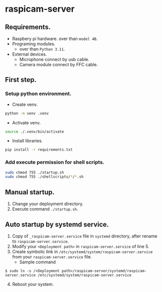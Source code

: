 # raspicam-server

## Requirements.
- Raspbery pi hardware. over than `model 4B`.
- Programing modules.
    - over than `Python 3.11`.
- External devices.
    - Microphone connect by usb cable.
    - Camera module connect by FFC cable.

## First step.

### Setup python environment.
- Create venv.
``` bash
python -m venv .venv
```

- Activate venv.
``` bash
source ./.venv/bin/activate
```

- Install libraries.
``` bash
pip install -r requirements.txt
```

### Add execute permission for shell scripts.
``` bash
sudo chmod 755 ./startup.sh
sudo chmod 755 ./shellscripts/*/*.sh
```

## Manual startup.

1. Change your deployment directory.
2. Execute command `./startup.sh`.

## Auto startup by systemd service.

1. Copy  of `_raspicam-server.service` file in `systemd` directory, after rename to `raspicam-server.service`.
2. Modify your `<Deployment path>` in `raspicam-server.service` of line 5.
3. Create symbolic link in `/etc/systemd/system/raspicam-server.service` from your `raspicam-server.service` file.
    - Sample command
``` shell
$ sudo ln -s /<Deployment path>/raspicam-server/systemd/raspicam-server.service /etc/systemd/system/raspicam-server.service
```
4. Reboot your system.
